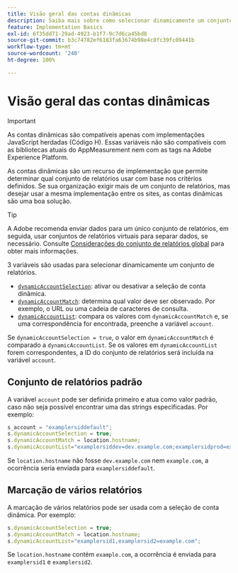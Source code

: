 ```yaml
---
title: Visão geral das contas dinâmicas
description: Saiba mais sobre como selecionar dinamicamente um conjunto de relatórios usando o Código H.
feature: Implementation Basics
exl-id: 6f35dd71-29ad-4923-b1f7-9c7d6ca45bd8
source-git-commit: b3c74782ef6183fa63674b98e4c0fc39fc09441b
workflow-type: tm+mt
source-wordcount: '240'
ht-degree: 100%

---
```


# Visão geral das contas dinâmicas

>[!IMPORTANT]
>
>As contas dinâmicas são compatíveis apenas com implementações JavaScript herdadas (Código H). Essas variáveis não são compatíveis com as bibliotecas atuais do AppMeasurement nem com as tags na Adobe Experience Platform.

As contas dinâmicas são um recurso de implementação que permite determinar qual conjunto de relatórios usar com base nos critérios definidos. Se sua organização exigir mais de um conjunto de relatórios, mas desejar usar a mesma implementação entre os sites, as contas dinâmicas são uma boa solução.

>[!TIP]
>
>A Adobe recomenda enviar dados para um único conjunto de relatórios, em seguida, usar conjuntos de relatórios virtuais para separar dados, se necessário. Consulte [Considerações do conjunto de relatórios global](../../../prepare/global-rs.md) para obter mais informações.

3 variáveis são usadas para selecionar dinamicamente um conjunto de relatórios.

* [`dynamicAccountSelection`](dynamicaccountselection.md): ativar ou desativar a seleção de conta dinâmica.
* [`dynamicAccountMatch`](dynamicaccountmatch.md): determina qual valor deve ser observado. Por exemplo, o URL ou uma cadeia de caracteres de consulta.
* [`dynamicAccountList`](dynamicaccountlist.md): compara os valores com `dynamicAccountMatch` e, se uma correspondência for encontrada, preenche a variável `account`.

Se `dynamicAccountSelection = true`, o valor em `dynamicAccountMatch` é comparado a `dynamicAccountList`. Se os valores em `dynamicAccountList` forem correspondentes, a ID do conjunto de relatórios será incluída na variável `account`.

## Conjunto de relatórios padrão

A variável `account` pode ser definida primeiro e atua como valor padrão, caso não seja possível encontrar uma das strings especificadas. Por exemplo:

```javascript
s_account = "examplersiddefault";
s.dynamicAccountSelection = true;
s.dynamicAccountMatch = location.hostname;
s.dynamicAccountList="examplersiddev=dev.example.com;examplersidprod=example.com";
```

Se `location.hostname` não fosse `dev.example.com` nem `example.com`, a ocorrência seria enviada para `examplersiddefault`.

## Marcação de vários relatórios

A marcação de vários relatórios pode ser usada com a seleção de conta dinâmica. Por exemplo:

```js
s.dynamicAccountSelection = true;
s.dynamicAccountMatch = location.hostname;
s.dynamicAccountList="examplersid1,examplersid2=example.com";
```

Se `location.hostname` contém `example.com`, a ocorrência é enviada para `examplersid1` e `examplersid2`.
